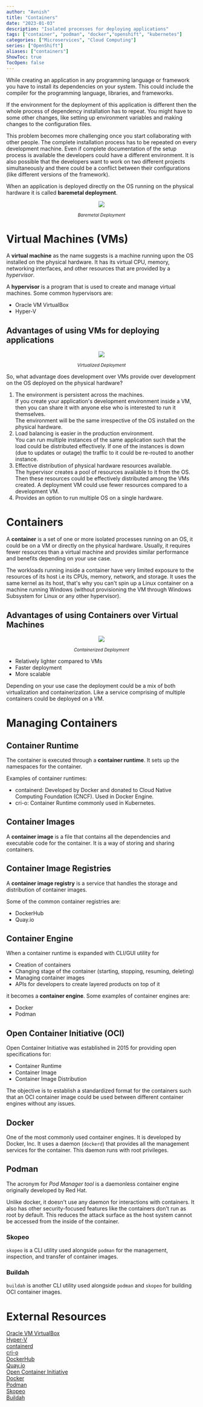 ```yaml
---
author: "Avnish"
title: "Containers"
date: "2023-01-03"
description: "Isolated processes for deploying applications"
tags: ["container", "podman", "docker","openshift", "kubernetes"]
categories: ["Microservices", "Cloud Computing"]
series: ["OpenShift"]
aliases: ["containers"]
ShowToc: true
TocOpen: false
---
```


While creating an application in any programming language or framework you have to install its dependencies on your system.
This could include the compiler for the programming language, libraries, and frameworks. 

If the environment for the deployment of this application is different then the whole process of dependency installation has to repeat. You might have to some other changes, like setting up environment variables and making changes to the configuration files.

This problem becomes more challenging once you start collaborating with other people. The complete installation process has to be repeated on every development machine. Even if complete documentation of the setup process is available the developers could have a different environment. It is also possible that the developers want to work on two different projects simultaneously and there could be a conflict between their configurations (like different versions of the framework).

When an application is deployed directly on the OS running on the physical hardware it is called **baremetal deployment**.

<p align="center"><img src="/openshift/containers/baremetal_deployment.png"></p>
<p align="center"><small><i>Baremetal Deployment</i></small></p>

# Virtual Machines (VMs)
A **virtual machine** as the name suggests is a machine running upon the OS installed on the physical hardware. It has its virtual CPU, memory, networking interfaces, and other resources that are provided by a *hypervisor*.

A **hypervisor** is a program that is used to create and manage virtual machines. Some common hypervisors are:
* Oracle VM VirtualBox
* Hyper-V

## Advantages of using VMs for deploying applications

<p align="center"><img src="/openshift/containers/virtual_machine_deployment.png"></p>
<p align="center"><small><i>Virtualized Deployment</i></small></p>

So, what advantage does development over VMs provide over development on the OS deployed on the physical hardware?

1. The environment is persistent across the machines.  
If you create your application's development environment inside a VM, then you can share it with anyone else who is interested to run it themselves.  
The environment will be the same irrespective of the OS installed on the physical hardware.
2. Load balancing is easier in the production environment.  
You can run multiple instances of the same application such that the load could be distributed effectively. If one of the instances is down (due to updates or outage) the traffic to it could be re-routed to another instance.
3. Effective distribution of physical hardware resources available.  
The hypervisor creates a pool of resources available to it from the OS. Then these resources could be effectively distributed among the VMs created. A deployment VM could use fewer resources compared to a development VM.
4. Provides an option to run multiple OS on a single hardware.


# Containers
A **container** is a set of one or more isolated processes running on an OS, it could be on a VM or directly on the physical hardware. Usually, it requires fewer resources than a virtual machine and provides similar performance and benefits depending on your use case.  
  
The workloads running inside a container have very limited exposure to the resources of its host i.e its CPUs, memory, network, and storage. It uses the same kernel as its host, that's why you can't spin up a Linux container on a machine running Windows (without provisioning the VM through Windows Subsystem for Linux or any other hypervisor).

## Advantages of using Containers over Virtual Machines
<p align="center"><img src="/openshift/containers/containerized_deployment.png"></p>
<p align="center"><small><i>Containerized Deployment</i></small></p>

* Relatively lighter compared to VMs
* Faster deployment
* More scalable

Depending on your use case the deployment could be a mix of both virtualization and containerization. Like a service comprising of multiple containers could be deployed on a VM.

# Managing Containers
## Container Runtime
The container is executed through a **container runtime**. It sets up the namespaces for the container.

Examples of container runtimes:
* containerd: Developed by Docker and donated to Cloud Native Computing Foundation (CNCF). Used in Docker Engine.
* cri-o: Container Runtime commonly used in Kubernetes.

## Container Images
A **container image** is a file that contains all the dependencies and executable code for the container. It is a way of storing and sharing containers.

## Container Image Registries
A **container image registry** is a service that handles the storage and distribution of container images.

Some of the common container registries are:
* DockerHub
* Quay.io

## Container Engine
When a container runtime is expanded with CLI/GUI utility for
* Creation of containers
* Changing stage of the container (starting, stopping, resuming, deleting)
* Managing container images
* APIs for developers to create layered products on top of it

it becomes a **container engine**. Some examples of container engines are:
* Docker
* Podman

## Open Container Initiative (OCI)
Open Container Initiative was established in 2015 for providing open specifications for:
* Container Runtime
* Container Image
* Container Image Distribution

The objective is to establish a standardized format for the containers such that an OCI container image could be used between different container engines without any issues.

## Docker
One of the most commonly used container engines. It is developed by Docker, Inc.
It uses a daemon (`dockerd`) that provides all the management services for the container. This daemon runs with root privileges.

## Podman
The acronym for *Pod Manager tool* is a daemonless container engine originally developed by Red Hat.  

Unlike docker, it doesn't use any daemon for interactions with containers.
It also has other security-focused features like the containers don't run as root by default. This reduces the attack surface as the host system cannot be accessed from the inside of the container.

### Skopeo
`skopeo` is a CLI utility used alongside `podman` for the management, inspection, and transfer of container images.

### Buildah
`buildah` is another CLI utility used alongside `podman` and `skopeo` for building OCI container images.

# External Resources
<a href="https://www.virtualbox.org/" target="_blank">Oracle VM VirtualBox</a>  
<a href="https://learn.microsoft.com/en-us/virtualization/hyper-v-on-windows/about/" target="_blank">Hyper-V</a>  
<a href="https://containerd.io/" target="_blank">containerd</a>  
<a href="https://cri-o.io/" target="_blank">cri-o</a>  
<a href="https://hub.docker.com/" target="_blank">DockerHub</a>  
<a href="https://quay.io/" target="_blank">Quay.io</a>  
<a href="https://opencontainers.org/" target="_blank">Open Container Initiative</a>  
<a href="https://www.docker.com/" target="_blank">Docker</a>  
<a href="https://podman.io/" target="_blank">Podman</a>  
<a href="https://github.com/containers/skopeo" target="_blank">Skopeo</a>  
<a href="https://buildah.io/" target="_blank">Buildah</a>  